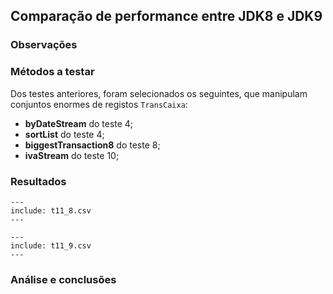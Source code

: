 ## Comparação de performance entre JDK8 e JDK9

### Observações

### Métodos a testar

Dos testes anteriores, foram selecionados os seguintes, que manipulam
conjuntos enormes de registos `TransCaixa`:

 - **byDateStream** do teste 4;
 - **sortList** do teste 4;
 - **biggestTransaction8** do teste 8;
 - **ivaStream** do teste 10;


### Resultados

```table
---
include: t11_8.csv
---
```

```table
---
include: t11_9.csv
---
```

### Análise e conclusões


